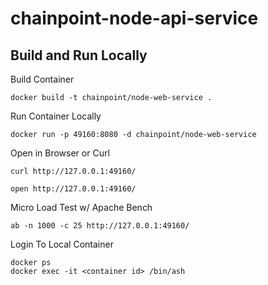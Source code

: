 # chainpoint-node-api-service

## Build and Run Locally

Build Container

```
docker build -t chainpoint/node-web-service .
```

Run Container Locally

```
docker run -p 49160:8080 -d chainpoint/node-web-service
```

Open in Browser or Curl

```
curl http://127.0.0.1:49160/

open http://127.0.0.1:49160/
```

Micro Load Test w/ Apache Bench

```
ab -n 1000 -c 25 http://127.0.0.1:49160/
```

Login To Local Container

```
docker ps
docker exec -it <container id> /bin/ash
```
